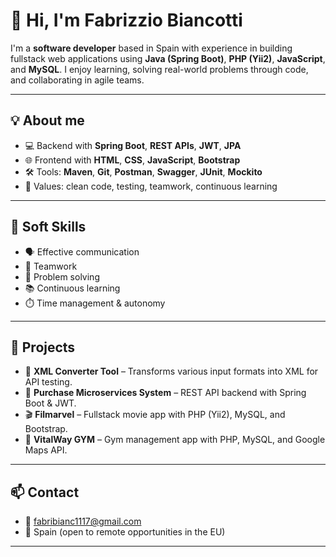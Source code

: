 # 👋 Hi, I'm Fabrizzio Biancotti

I'm a **software developer** based in Spain with experience in building fullstack web applications using **Java (Spring Boot)**, **PHP (Yii2)**, **JavaScript**, and **MySQL**. I enjoy learning, solving real-world problems through code, and collaborating in agile teams.

---

## 💡 About me

- 💻 Backend with **Spring Boot**, **REST APIs**, **JWT**, **JPA**
- 🌐 Frontend with **HTML**, **CSS**, **JavaScript**, **Bootstrap**
- 🛠 Tools: **Maven**, **Git**, **Postman**, **Swagger**, **JUnit**, **Mockito**
- 🧠 Values: clean code, testing, teamwork, continuous learning

---

## 🤝 Soft Skills

- 🗣️ Effective communication
- 👥 Teamwork
- 🧩 Problem solving
- 📚 Continuous learning
- ⏱️ Time management & autonomy

---

## 📂 Projects

- 🔄 **XML Converter Tool** – Transforms various input formats into XML for API testing.
- 🛒 **Purchase Microservices System** – REST API backend with Spring Boot & JWT.
- 🎬 **Filmarvel** – Fullstack movie app with PHP (Yii2), MySQL, and Bootstrap.
- 💪 **VitalWay GYM** – Gym management app with PHP, MySQL, and Google Maps API.

---

## 📫 Contact

- 📧 fabribianc1117@gmail.com  
- 📍 Spain (open to remote opportunities in the EU)

---
